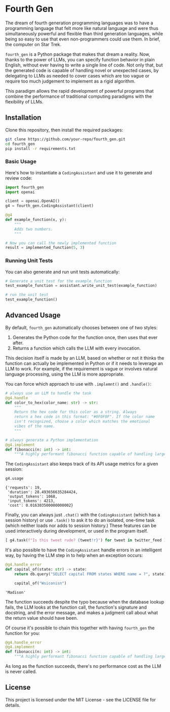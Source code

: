 # Fourth Gen

The dream of fourth generation programming languages was to have a programming language
that felt more like natural language and were thus simultaneously powerful and flexible
than third generation languages, while being so easy to use that even non-programmers
could use them. In brief, the computer on Star Trek.

`fourth_gen` is a Python package that makes that dream a reality. Now, thanks to the
power of LLMs, you can specify function behavior in plain English, without ever having
to write a single line of code. Not only that, but the generated code is capable of
handling novel or unexpected cases, by delegating to LLMs as needed to cover cases which
are too vague or require too much judgement to implement as a rigid algorithm.

This paradigm allows the rapid development of powerful programs that combine
the performance of traditional computing paradigms with the flexibility of LLMs.

## Installation

Clone this repository, then install the required packages:

```bash
git clone https://github.com/your-repo/fourth_gen.git
cd fourth_gen
pip install -r requirements.txt
```

### Basic Usage

Here's how to instantiate a `CodingAssistant` and use it to generate and review code:

```python
import fourth_gen
import openai

client = openai.OpenAI()
g4 = fourth_gen.CodingAssistant(client)

@g4
def example_function(x, y):
    """
    Adds two numbers.
    """

# Now you can call the newly implemented function
result = implemented_function(5, 3)
```

### Running Unit Tests

You can also generate and run unit tests automatically:

```python
# Generate a unit test for the example_function
test_example_function = assistant.write_unit_test(example_function)

# run the unit test
test_example_function()
```

## Advanced Usage

By default, `fourth_gen` automatically chooses between one of two styles:

1. Generates the Python code for the function once, then uses that ever after.
2. Returns a function which calls the LLM with every invocation.

This decision itself is made by an LLM, based on whether or not it thinks the
function can actually be implemented in Python or if it needs to leverage an
LLM to work. For example, if the requirement is vague or involves natural
language processing, using the LLM is more appropriate.

You can force which approach to use with `.implemnt()` and `.handle()`:

```python
# always use an LLM to handle the task
@g4.handle
def color_to_hex(color_name: str) -> str:
    """
    Return the hex code for this color as a string. Always
    return a hex code in this format: "#0F0F0F". If the color name
    isn't recognized, choose a color which matches the emotional
    vibes of the name.
    """

# always generate a Python implementation
@g4.implement
def fibonacci(n: int) -> int:
    """A highly performant fibonacci function capable of handling large numbers."""
```

The `CodingAssistant` also keeps track of its API usage metrics for a given session:

```python
g4.usage
```

    {'requests': 19,
     'duration': 28.493656635284424,
     'output_tokens': 1068,
     'input_tokens': 4213,
     'cost': 0.016303500000000002}

Finally, you can always just `.chat()` with the `CodingAssistant` (which has
a session history) or use `.task()` to ask it to do an isolated, one-time
task (which neither loads nor adds to session history.) These features can
be used interactively during development, or used in the program itself.

```python
[ g4.task(f"Is this tweet rude? {tweet!r}") for tweet in twitter_feed ]
```
It's also possible to have the `CodingAssistant` handle errors in an intelligent
way, by having the LLM step in to help when an exception occurs:

```python
@g4.handle_error
def capital_of(state: str) -> state:
    return db.query("SELECT capital FROM states WHERE name = ?", state)[0]["capital"]

    capital_of("Wsiconisn")
```

    'Madison'

The function succeeds despite the typo because when the database lookup fails,
the LLM looks at the function call, the function's signature and docstring, and
the error message, and makes a judgment call about what the return value should
have been. 

Of course it's possible to chain this together with having `fourth_gen` the
function for you:

```python
@g4.handle_error
@g4.implement
def fibonacci(n: int) -> int:
    """A highly performant fibonacci function capable of handling large numbers."""
```

As long as the function succeeds, there's no performance cost as the LLM is
never called.


## License

This project is licensed under the MIT License - see the LICENSE file for details.

